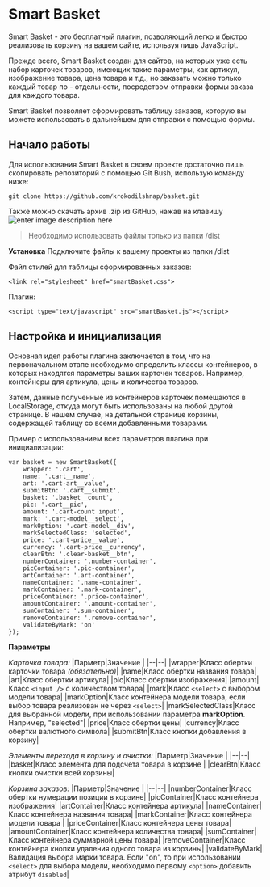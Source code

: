 

# Smart Basket

Smart Basket - это бесплатный плагин, позволяющий легко и быстро реализовать корзину на вашем сайте, используя лишь JavaScript.

Прежде всего, Smart Basket создан для сайтов, на которых уже есть набор карточек товаров, имеющих такие параметры, как артикул, изображение товара, цена товара и т.д., но заказать можно только каждый товар по - отдельности, посредством отправки  формы заказа для каждого товара.

Smart Basket позволяет сформировать таблицу заказов, которую вы можете использовать в дальнейшем для отправки с помощью формы.

## Начало работы

Для использования Smart Basket в своем проекте достаточно лишь скопировать репозиторий с помощью Git Bush, использую команду ниже:

    git clone https://github.com/krokodilshnap/basket.git
Также можно скачать архив .zip из GitHub, нажав на клавишу![enter image description here](https://lh3.googleusercontent.com/Wszy5I_B_9sVJNyeqS5lr-WhD_LkyBybpzpOQL7JfBk2T5OH-ybLrukG0fBmlkHk2rEXVz9ZHEjM)

> Необходимо использовать файлы только из папки /dist

**Установка**
Подключите файлы к вашему проекты из папки /dist

Файл стилей для таблицы сформированных заказов:

    <link rel="stylesheet" href="smartBasket.css">
Плагин:

    <script type="text/javascript" src="smartBasket.js"></script>
## Настройка и инициализация
Основная идея работы плагина заключается в том, что на первоначальном этапе необходимо определить классы контейнеров, в которых находятся параметры ваших карточек товаров. Например, контейнеры для артикула, цены и количества товаров. 

Затем, данные полученные из контейнеров карточек помещаются в LocalStorage, откуда могут быть использованы на любой другой странице. В нашем случае, на детальной странице корзины, содержащей таблицу со всеми добавленными товарами.

Пример с использованием всех параметров плагина при инициализации:

    var basket = new SmartBasket({  
	    wrapper: '.cart',  
	    name: '.cart__name',  
	    art: '.cart-art__value',  
	    submitBtn: '.cart__submit',  
	    basket: '.basket__count',  
	    pic: '.cart__pic',  
	    amount: '.cart-count input',  
	    mark: '.cart-model__select',  
	    markOption: '.cart-model__div',  
	    markSelectedClass: 'selected',  
	    price: '.cart-price__value',  
	    currency: '.cart-price__currency',  
	    clearBtn: '.clear-basket__btn',  
	    numberContainer: '.number-container',  
	    picContainer: '.pic-container',  
	    artContainer: '.art-container',  
	    nameContainer: '.name-container',  
	    markContainer: '.mark-container',  
	    priceContainer: '.price-container',  
	    amountContainer: '.amount-container',  
	    sumContainer: '.sum-container',  
	    removeContainer: '.remove-container',  
	    validateByMark: 'on'  
    });

**Параметры**

*Карточка товара:*
|Парметр|Значение  |
|--|--|
|wrapper|Класс обертки карточки товара *(обязательно)*|
|name|Класс обертки названия товара|
|art|Класс обертки артикула|
|pic|Класс обертки изображения|
|amount|Класс `<input />` с количеством товара|
|mark|Класс `<select>` с выбором модели товара|
|markOption|Класс контейнера модели товара, если выбор товара реализован не через `<select>`|
|markSelectedClass|Класс для выбранной модели, при использовании параметра **markOption**. Например, "selected"|
|price|Класс обертки цены|
|currency|Класс обертки валютного символа|
|submitBtn|Класс кнопки добавления в корзину|


*Элементы перехода в корзину и очистки:*
|Парметр|Значение  |
|--|--|
|basket|Класс элемента для подсчета товара в корзине |
|clearBtn|Класс кнопки очистки всей корзины|


*Корзина заказов:*
|Парметр|Значение  |
|--|--|
|numberContainer|Класс обертки нумерации позиции в корзине|
|picContainer|Класс контейнера изображения|
|artContainer|Класс контейнера артикула|
|nameContainer|Класс контейнера названия товара|
|markContainer|Класс контейнера модели товара |
|priceContainer|Класс контейнера цены товара|
|amountContainer|Класс контейнера количества товара|
|sumContainer|Класс контейнера суммарной цены товара|
|removeContainer|Класс контейнера кнопки удаления одного товара из корзины|
|validateByMark|Валидация выбора марки товара. Если "on", то при использовании `<select>` для выбора модели, необходимо первому `<option>` добавить атрибут `disabled`|

